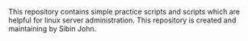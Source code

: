 This repository contains simple practice scripts and scripts which are helpful for linux server administration. This repository is created and maintaining by Sibin John.
